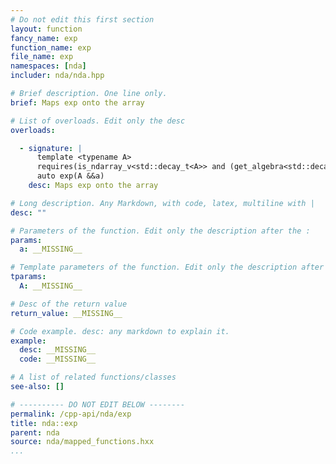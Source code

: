 ```yaml
---
# Do not edit this first section
layout: function
fancy_name: exp
function_name: exp
file_name: exp
namespaces: [nda]
includer: nda/nda.hpp

# Brief description. One line only.
brief: Maps exp onto the array

# List of overloads. Edit only the desc
overloads:

  - signature: |
      template <typename A>
      requires(is_ndarray_v<std::decay_t<A>> and (get_algebra<std::decay_t<A>> != 'M'))
      auto exp(A &&a)
    desc: Maps exp onto the array

# Long description. Any Markdown, with code, latex, multiline with |
desc: ""

# Parameters of the function. Edit only the description after the :
params:
  a: __MISSING__

# Template parameters of the function. Edit only the description after the :
tparams:
  A: __MISSING__

# Desc of the return value
return_value: __MISSING__

# Code example. desc: any markdown to explain it.
example:
  desc: __MISSING__
  code: __MISSING__

# A list of related functions/classes
see-also: []

# ---------- DO NOT EDIT BELOW --------
permalink: /cpp-api/nda/exp
title: nda::exp
parent: nda
source: nda/mapped_functions.hxx
...
```


